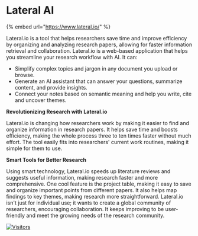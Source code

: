 # Lateral AI

{% embed url="https://www.lateral.io/" %}

Lateral.io is a tool that helps researchers save time and improve efficiency by organizing and analyzing research papers, allowing for faster information retrieval and collaboration. Lateral.io is a web-based application that helps you streamline your research workflow with AI. It can:

* Simplify complex topics and jargon in any document you upload or browse.
* Generate an AI assistant that can answer your questions, summarize content, and provide insights.
* Connect your notes based on semantic meaning and help you write, cite and uncover themes.

**Revolutionizing Research with Lateral.io**

Lateral.io is changing how researchers work by making it easier to find and organize information in research papers. It helps save time and boosts efficiency, making the whole process three to ten times faster without much effort. The tool easily fits into researchers' current work routines, making it simple for them to use.

**Smart Tools for Better Research**

Using smart technology, Lateral.io speeds up literature reviews and suggests useful information, making research faster and more comprehensive. One cool feature is the project table, making it easy to save and organize important points from different papers. It also helps map findings to key themes, making research more straightforward. Lateral.io isn't just for individual use; it wants to create a global community of researchers, encouraging collaboration. It keeps improving to be user-friendly and meet the growing needs of the research community.

[![Visitors](https://api.visitorbadge.io/api/visitors?path=https%3A%2F%2Fgithub.com%2Fdrshahizan\&labelColor=%23697689\&countColor=%23555555\&style=plastic)](https://visitorbadge.io/status?path=https%3A%2F%2Fgithub.com%2Fdrshahizan)
